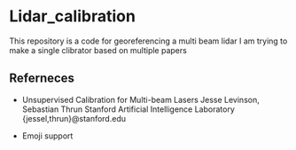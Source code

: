 # Lidar_calibration

This repository is a code for georeferencing a multi beam lidar
I am trying to make a single clibrator based on multiple papers

## Referneces
- Unsupervised Calibration for Multi-beam Lasers
Jesse Levinson, Sebastian Thrun
Stanford Artificial Intelligence Laboratory
{jessel,thrun}@stanford.edu

- Emoji support
